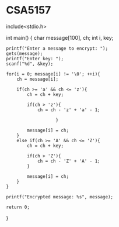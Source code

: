 # CSA5157
include<stdio.h>

int main()
{
	char message[100], ch;
	int i, key;

	printf("Enter a message to encrypt: ");
	gets(message);
	printf("Enter key: ");
	scanf("%d", &key);

	for(i = 0; message[i] != '\0'; ++i){
		ch = message[i];

		if(ch >= 'a' && ch <= 'z'){
			ch = ch + key;

			if(ch > 'z'){
				ch = ch - 'z' + 'a' - 1;

                       }

			message[i] = ch;
		}
		else if(ch >= 'A' && ch <= 'Z'){
			ch = ch + key;

			if(ch > 'Z'){
				ch = ch - 'Z' + 'A' - 1;
			}

			message[i] = ch;
		}
	}

	printf("Encrypted message: %s", message);

	return 0;
}
